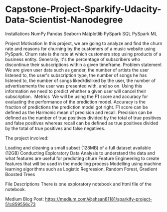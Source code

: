 # Capstone-Project-Sparkify-Udacity-Data-Scientist-Nanodegree

Installations
NumPy
Pandas
Seaborn
Matplotlib
PySpark SQL
PySpark ML

Project Motivation
In this project, we are going to analyze and find the churn rate and reasons for churning by the customers of a music website using PySpark. Churn rate is the rate at which customers stop using products of a business entity. Generally, it's the percentage of subscribers who discontinue their subscriptions within a given timeframe.
Problem statement
We are given user data such as gender, the number of artists the user listened to, the user's subscription type, the number of songs he has listened to, the number of songs liked/disliked by the user, the number of advertisements the user was presented with, and so on. Using this information we need to predict whether a given user will cancel their subscription. 
Metrics 
We will be using the F1 score and accuracy for evaluating the performance of the prediction model. Accuracy is the fraction of predictions the prediction model got right. F1 score can be defined as the Harmonic mean of precision and recall. Precision can be defined as the number of true positives divided by the total of true positives and false positives whereas recall can be defined as true positives divided by the total of true positives and false negatives.

The project involved:

Loading and cleaning a small subset (128MB) of a full dataset available (12GB)
Conducting Exploratory Data Analysis to understand the data and what features are useful for predicting churn
Feature Engineering to create features that will be used in the modelling process
Modelling using machine learning algorithms such as Logistic Regression, Random Forest, Gradient Boosted Trees

File Descriptions
There is one exploratory notebook and html file of the notebook. 

Medium Blog Post: https://medium.com/@ehsan81181/sparkify-project-51c859556c73 
